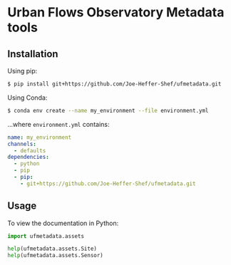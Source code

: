 # Urban Flows Observatory Metadata tools

## Installation

Using pip:

```bash
$ pip install git+https://github.com/Joe-Heffer-Shef/ufmetadata.git
```

Using Conda:

```bash
$ conda env create --name my_environment --file environment.yml
```

...where `environment.yml` contains:

```yaml
name: my_environment
channels:
  - defaults
dependencies:
  - python
  - pip
  - pip:
    - git+https://github.com/Joe-Heffer-Shef/ufmetadata.git
```

## Usage

To view the documentation in Python:

```python
import ufmetadata.assets

help(ufmetadata.assets.Site)
help(ufmetadata.assets.Sensor)
```
